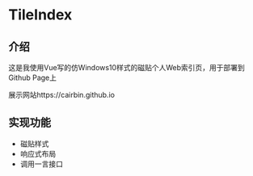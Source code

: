 # TileIndex

## 介绍

这是我使用Vue写的仿Windows10样式的磁贴个人Web索引页，用于部署到Github Page上

展示网站https://cairbin.github.io

## 实现功能

* 磁贴样式
* 响应式布局
* 调用一言接口